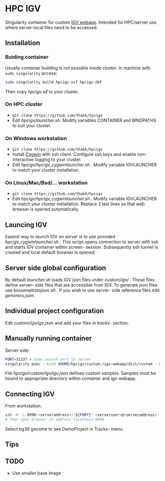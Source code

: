 # HPC IGV

Singularity container for custom [IGV webapp](https://igv.org). Intended for HPC/server use where server-local files need to be accessed.

## Installation

### Buiding container

Usually container building is not possible inside cluster. In machine with `sudo singularity` access:

```bash
sudo singularity build hpcigv.sif hpcigv.def
```

Then copy *hpcigv.sif* to your cluster.


### On HPC cluster

- `git clone https://github.com/thakk/hpcigv`
- Edit *hpcigv/launcher.sh*. Modify variables CONTAINER and BINDPATHS to suit your cluster.


### On Windows workstation


- `git clone https://github.com/thakk/hpcigv`
- Install [Cygwin](https://www.cygwin.com/) with ssh client. Configure ssh keys and enable non-interactive logging to your cluster.
- Edit *hpcigv/hpcigv_cygwinlauncher.sh* . Modify variable IGVLAUNCHER to match your cluster installation.

### On Linux/Mac/Bsd/... workstation

- `git clone https://github.com/thakk/hpcigv`
- Edit *hpcigv/hpcigv_cygwinlauncher.sh* . Modify variable IGVLAUNCHER to match your cluster installation. Replace 2 last lines so that web browser is opened automatically.

## Launcing IGV

Easiest way to launch IGV on server is to use provided *hpcigv_cygwinlauncher.sh* . This script opens connection to server with ssh and starts IGV container within screen- session. Subsequently ssh tunnel is created and local default browser is opened.


## Server side global configuration

By default *launcher.sh* loads IGV json files under *custom/igv/* . These files define server- side files that are accessible from IGV. To generate json files use *biosamplestojson.sh* . If you wish to use server- side reference files edit *genomes.json*.


## Individual project configuration

Edit *custom/igv/igv.json* and add your files in tracks- section.

## Manually running container

Server side:

```bash
PORT=31337 # Some unused port in server
singularity exec --bind $HOME/hpcigv/custom:/igv-webapp/dist/custom --bind $HOME/data:/igv-webapp/dist/data hpcigv.sif npx http-server --port $PORT /igv-webapp/dist
```

File *hpcigv/custom/igv/igv.json* defines custom samples. Samples must be bound to appropriate directory within container and igv-webapp.


## Connecting IGV

From workstation:

```bash
ssh -N -L 8999:<serveraddress>:"${PORT}" <serveruser>@<serveraddress>
# Then open browser in address localhost:8999
```

Select hg38 genome to see DemoProject in Tracks- menu.

## Tips



## TODO

- Use smaller base image
